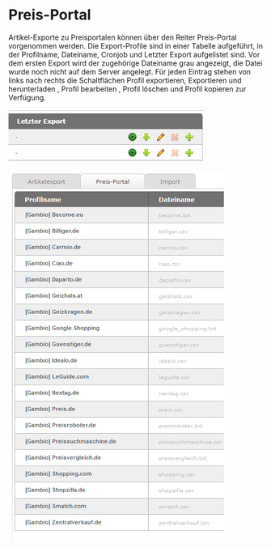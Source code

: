 # Preis-Portal 

Artikel-Exporte zu Preisportalen können über den Reiter Preis-Portal vorgenommen werden. Die Export-Profile sind in einer Tabelle aufgeführt, in der Profilname, Dateiname, Cronjob und Letzter Export aufgelistet sind. Vor dem ersten Export wird der zugehörige Dateiname grau angezeigt, die Datei wurde noch nicht auf dem Server angelegt. Für jeden Eintrag stehen von links nach rechts die Schaltflächen Profil exportieren, Exportieren und herunterladen , Profil bearbeiten , Profil löschen und Profil kopieren zur Verfügung.

![](Bilder/PreisPortalButtons_.png "Schaltflächen für die Profile des Preis-Portals")

![](Bilder/Abb114_Preis_Portal.png "Preis-Portal")

  

  

  

  

  

  




